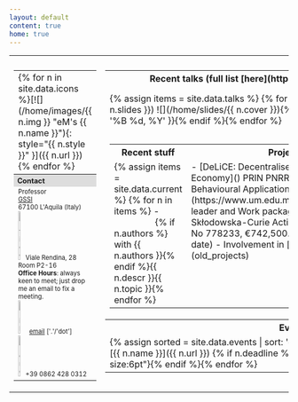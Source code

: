 ```yaml
---
layout: default
content: true
home: true
---
```


<!-- ## ![Fully funded Ph.D. scholarship](images/news.jpeg){:height="20px" width="20px"} -->
<!-- Contact me if you're interested in doing a PhD in the Italian National school in Blockchain and Distributed Ledger Technology. To be advertised soon. -->
<!-- (MSc degree required) -->
<!-- More details at [https://cysec2022.imtlucca.it/](https://cysec2022.imtlucca.it/).  -->

<!--
Emoji stuff at
https://github.com/ikatyang/emoji-cheat-sheet/blob/master/README.md
https://www.fabriziomusacchio.com/blog/2021-08-16-emojis_for_Jekyll/#github-custom-emoji 
-->
<table>
<tr>
<th style="width:15%; text-align:left"></th>
<th style="width:60%; text-align:center"></th>
<th style="width:25%; text-align:center"></th>
</tr>
<tr>
 <td valign="top">
 <table><tr><td markdown="1">
   {% for n in site.data.icons %}[![](/home/images/{{ n.img }} "eM's {{ n.name }}"){: style="{{ n.style }}" }]({{ n.url }})
   {% endfor %}</td></tr>
   <tr><th style="width:25%; font-size:80%; text-align:left; background:#dddddd;">Contact</th></tr>
<tr>
<td valign="top" markdown="1">
<div style="font-size:70%; text-align:left;">
    Professor
	<br/><a href="https://www.gssi.it">GSSI</a>
	<br/>67100 L'Aquila (Italy)
	<br/><img alt="office" src="/home/images/office.jpg" width="10%"  title="office"/>Viale Rendina, 28 Room P2-16
	<br/><b>Office Hours</b>: always keen to meet; just drop me an email to fix a meeting.
	<br/><a href="mailto:emiliodottuosto@gssi.it"><img alt="mail" src="/home/images/email.jpg" width="15%"  title="mail"/>email</a> ['.'/'dot']
	<br/><img alt="phone" src="/home/images/phone.png" width="10%" title="phone"/>+39 0862 428 0312
</div>
</td>
</tr>
</table>
 </td>
 <td valign="top">
 <table>
 <tr>
    <th class="ctx" width="80%" markdown="1">Recent talks (full list [here](https://emwww.github.io/home/talks))</th>
    <th class="ctx" width="20%">Highlights</th>
 </tr>
  <tr>
<td class="quicklinks" markdown="1">
{% assign items = site.data.talks %}
{% for n in items limit:4 %}
- [{{ n.venue }}]({{ n.slides }}) <span class="tooltip"><span class="tooltiptext">![](/home/slides/{{ n.cover }})</span>{% if n.descr %}{{ n.descr }}. {{ n.date | date: '%B %d, %Y' }}{% endif %}</span>{% endfor %}
</td>
<td class="quicklinks" markdown="1" valign="top">
{% assign items = site.data.highlights %}
{% for n in items %}
- [{{ n.name }}]({{ n.url }}) <span class="tooltip"><span class="tooltiptext">{{ n.tooltip }}</span>{{ n.pre }}</span>{{ n.post }}{% endfor %}
</td>
</tr>
<tr>
  <td colspan="2">
  <table>
<tr>
<th class="ctx" width="40%">Recent stuff</th>
<th class="ctx" width="35%">Projects</th>
<th class="ctx" width="30%">Tools</th>
</tr>
<tr>
<td class="quicklinks" valign="top" markdown="1"><!-- Recent stuff -->
{% assign items = site.data.current %}
{% for n in items %}
- <span class="tooltip"><span class="tooltiptext" style="margin-left:60%;">{% if n.authors %} with {{ n.authors }}{% endif %}{{ n.descr }}</span>{{ n.topic }}</span>{% endfor %}
</td>
<td class="quicklinks" valign="top" markdown="1"><!-- Projects -->
- [DeLiCE: Decentralised Ledgers in Circular Economy]() <span class="tooltip"><span class="tooltiptext">PRIN PNRR</span></span>
- [BehAPI - Behavioural Application Program Interfaces](https://www.um.edu.mt/projects/behapi)<span class="tooltip"><span class="tooltiptext">Site leader and Work package leader (Marie Skłodowska-Curie Actions RISE, agreement No 778233, €742,500.00)</span> (1/3/2018 to-date)</span>
- Involvement in [past projects](old_projects)
</td>
<td class="quicklinks" valign="top" markdown="1"><!-- Tools -->
- <span class="tooltip"><span class="tooltiptext">Tool-chain for choreographic development</span>[ChorGram](https://bitbucket.org/eMgssi/stable_chorgram/wiki/Home)</span>
- <span class="tooltip"><span class="tooltiptext">An extension of [ChorGram](https://bitbucket.org/eMgssi/stable_chorgram/wiki/Home) for QoS analysis</span><span>[MoCheQoS](https://bitbucket.org/aemartinez/chorgram/src/mocheqos-tacas2024/wiki/Home.md)</span>
- <span class="tooltip"><span class="tooltiptext">Partition refinement for history-dependent automata</span>[MIHDA](tools/mihda.tgz)</span>
- <span class="tooltip"><span class="tooltiptext">An ad-hoc model checker for security protocols </span>[ASPASYA](tools/aspasya.html) and [H-ASPASYA](tools/h-aspasya.html)</span>
</td>
</tr>
</table>
</td>
</tr>
<tr>
 <th class="ctx" style="width:30%;">Events</th>
 <th class="ctx" style="width:35%;">Fun & not so fun stuff</th>
</tr>
<tr>
<td valign="top"> <!-- Events -->
<div class="fun" markdown="1">
{% assign sorted = site.data.events | sort: 'deadline' | reverse %}
{% for n in sorted %}
- [{{ n.name }}]({{ n.url }}) {% if n.deadline %}`(deadline: {{ n.deadline }})`{: style="font-size:6pt"}{% endif %}{% endfor %}
</div>
</td>
<td valign="top"> <!-- Fun stuff -->
<div class="fun" markdown="1">
{% for n in site.data.fun %}
- <span class="tooltip"><span class="tooltiptext">{{ n.tooltip }}</span>[{{ n.name }}]({{ n.url }}) </span>{% endfor %}
</div>
</td>
</tr>
</table>
</td>
<td class="latest" valign="top">
<table>
<tr><th class="ctx">Latest from eM</th></tr>
<tr><td><div class="scroll" markdown="1">
<li style="opacity:.5;">
{% assign items = site.data.news %}
{% for n in items %}
{% if forloop.index <= 10 %}<b>{{ n.date | date: '%B %d, %Y' }}</b>: {{ n.descr }} {% if n.url %} see [{{ n.url }}](here) {% endif %}
{% else %} {% break %} {% endif%}<hr>{% endfor %}
</li>
</div></td></tr>
</table>
</td>
</tr>
</table>

[comment]: <> (Keywords: Formal methods, behavioural specifications, choreographies, models of concurrency and distributions)
